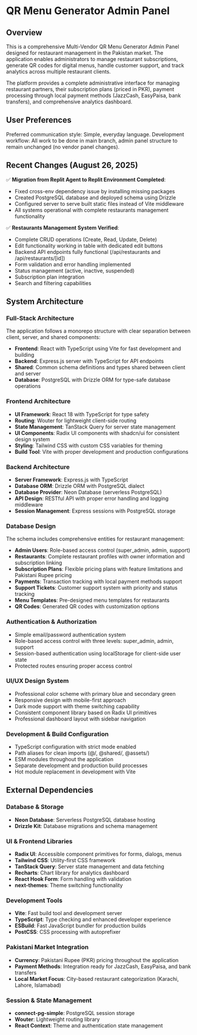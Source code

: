 # QR Menu Generator Admin Panel

## Overview

This is a comprehensive Multi-Vendor QR Menu Generator Admin Panel designed for restaurant management in the Pakistan market. The application enables administrators to manage restaurant subscriptions, generate QR codes for digital menus, handle customer support, and track analytics across multiple restaurant clients.

The platform provides a complete administrative interface for managing restaurant partners, their subscription plans (priced in PKR), payment processing through local payment methods (JazzCash, EasyPaisa, bank transfers), and comprehensive analytics dashboard.

## User Preferences

Preferred communication style: Simple, everyday language.
Development workflow: All work to be done in main branch, admin panel structure to remain unchanged (no vendor panel changes).

## Recent Changes (August 26, 2025)

✅ **Migration from Replit Agent to Replit Environment Completed**:
- Fixed cross-env dependency issue by installing missing packages
- Created PostgreSQL database and deployed schema using Drizzle
- Configured server to serve built static files instead of Vite middleware
- All systems operational with complete restaurants management functionality

✅ **Restaurants Management System Verified**:
- Complete CRUD operations (Create, Read, Update, Delete)
- Edit functionality working in table with dedicated edit buttons
- Backend API endpoints fully functional (/api/restaurants and /api/restaurants/[id])
- Form validation and error handling implemented
- Status management (active, inactive, suspended)
- Subscription plan integration
- Search and filtering capabilities

## System Architecture

### Full-Stack Architecture
The application follows a monorepo structure with clear separation between client, server, and shared components:

- **Frontend**: React with TypeScript using Vite for fast development and building
- **Backend**: Express.js server with TypeScript for API endpoints
- **Shared**: Common schema definitions and types shared between client and server
- **Database**: PostgreSQL with Drizzle ORM for type-safe database operations

### Frontend Architecture
- **UI Framework**: React 18 with TypeScript for type safety
- **Routing**: Wouter for lightweight client-side routing
- **State Management**: TanStack Query for server state management
- **UI Components**: Radix UI components with shadcn/ui for consistent design system
- **Styling**: Tailwind CSS with custom CSS variables for theming
- **Build Tool**: Vite with proper development and production configurations

### Backend Architecture
- **Server Framework**: Express.js with TypeScript
- **Database ORM**: Drizzle ORM with PostgreSQL dialect
- **Database Provider**: Neon Database (serverless PostgreSQL)
- **API Design**: RESTful API with proper error handling and logging middleware
- **Session Management**: Express sessions with PostgreSQL storage

### Database Design
The schema includes comprehensive entities for restaurant management:

- **Admin Users**: Role-based access control (super_admin, admin, support)
- **Restaurants**: Complete restaurant profiles with owner information and subscription linking
- **Subscription Plans**: Flexible pricing plans with feature limitations and Pakistani Rupee pricing
- **Payments**: Transaction tracking with local payment methods support
- **Support Tickets**: Customer support system with priority and status tracking
- **Menu Templates**: Pre-designed menu templates for restaurants
- **QR Codes**: Generated QR codes with customization options

### Authentication & Authorization
- Simple email/password authentication system
- Role-based access control with three levels: super_admin, admin, support
- Session-based authentication using localStorage for client-side user state
- Protected routes ensuring proper access control

### UI/UX Design System
- Professional color scheme with primary blue and secondary green
- Responsive design with mobile-first approach
- Dark mode support with theme switching capability
- Consistent component library based on Radix UI primitives
- Professional dashboard layout with sidebar navigation

### Development & Build Configuration
- TypeScript configuration with strict mode enabled
- Path aliases for clean imports (@/, @shared/, @assets/)
- ESM modules throughout the application
- Separate development and production build processes
- Hot module replacement in development with Vite

## External Dependencies

### Database & Storage
- **Neon Database**: Serverless PostgreSQL database hosting
- **Drizzle Kit**: Database migrations and schema management

### UI & Frontend Libraries
- **Radix UI**: Accessible component primitives for forms, dialogs, menus
- **Tailwind CSS**: Utility-first CSS framework
- **TanStack Query**: Server state management and data fetching
- **Recharts**: Chart library for analytics dashboard
- **React Hook Form**: Form handling with validation
- **next-themes**: Theme switching functionality

### Development Tools
- **Vite**: Fast build tool and development server
- **TypeScript**: Type checking and enhanced developer experience
- **ESBuild**: Fast JavaScript bundler for production builds
- **PostCSS**: CSS processing with autoprefixer

### Pakistani Market Integration
- **Currency**: Pakistani Rupee (PKR) pricing throughout the application
- **Payment Methods**: Integration ready for JazzCash, EasyPaisa, and bank transfers
- **Local Market Focus**: City-based restaurant categorization (Karachi, Lahore, Islamabad)

### Session & State Management
- **connect-pg-simple**: PostgreSQL session storage
- **Wouter**: Lightweight routing library
- **React Context**: Theme and authentication state management